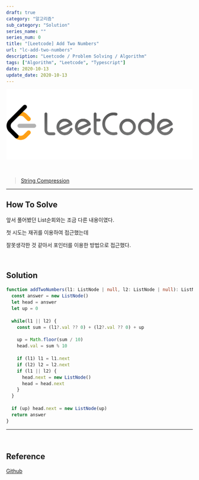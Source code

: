 ```yaml
---
draft: true
category: "알고리즘"
sub_category: "Solution"
series_name: ""
series_num: 0
title: "[Leetcode] Add Two Numbers"
url: "lc-add-two-numbers"
description: "Leetcode / Problem Solving / Algorithm"
tags: ["Algorithm", "Leetcode", "Typescript"]
date: 2020-10-13
update_date: 2020-10-13
---
```


![](https://raw.githubusercontent.com/akasai/Algorithm-Solutions/master/Leetcode/leetcode-logo.png)

<br>

> [String Compression](https://leetcode.com/problems/add-two-numbers)

***

## How To Solve

앞서 풀어봤던 List순회와는 조금 다른 내용이였다.

첫 시도는 재귀를 이용하여 접근했는데

잘못생각한 것 같아서 포인터를 이용한 방법으로 접근했다.

<br>

## Solution

```typescript
function addTwoNumbers(l1: ListNode | null, l2: ListNode | null): ListNode | null {
  const answer = new ListNode()
  let head = answer
  let up = 0
  
  while(l1 || l2) {
    const sum = (l1?.val ?? 0) + (l2?.val ?? 0) + up

    up = Math.floor(sum / 10)
    head.val = sum % 10

    if (l1) l1 = l1.next
    if (l2) l2 = l2.next
    if (l1 || l2) {
      head.next = new ListNode()
      head = head.next
    }
  }
  
  if (up) head.next = new ListNode(up)
  return answer
}
```

***

<br>

## Reference

<span class="reference">

[Github](https://github.com/akasai/Algorithm-Solutions/blob/master/Leetcode/Solution/26.Add_Two_Numbers.ts)

</span>
